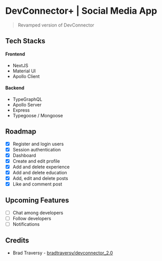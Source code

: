 # DevConnector+ | Social Media App

> Revamped version of DevConnector

## Tech Stacks

#### Frontend

- NextJS
- Material UI
- Apollo Client

#### Backend

- TypeGraphQL
- Apollo Server
- Express
- Typegoose / Mongoose

## Roadmap

- [x] Register and login users
- [x] Session authentication
- [x] Dashboard
- [x] Create and edit profile
- [x] Add and delete experience
- [x] Add and delete education
- [x] Add, edit and delete posts
- [x] Like and comment post

## Upcoming Features

- [ ] Chat among developers
- [ ] Follow developers
- [ ] Notifications

## Credits

- Brad Traversy - [bradtraversy/devconnector_2.0](https://github.com/bradtraversy/devconnector_2.0)
